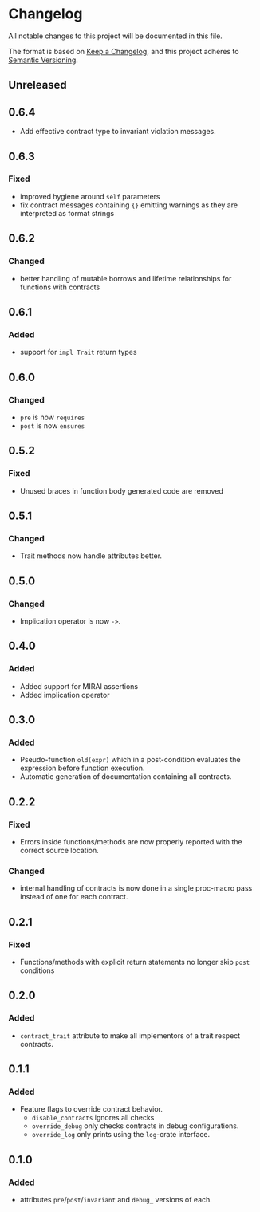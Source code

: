 # Changelog

All notable changes to this project will be documented in this file.

The format is based on [Keep a Changelog](https://keepachangelog.com/en/1.0.0/), and this project adheres to [Semantic Versioning](https://semver.org/spec/v2.0.0.html).

## Unreleased

## 0.6.4

- Add effective contract type to invariant violation messages.

## 0.6.3

### Fixed

- improved hygiene around `self` parameters
- fix contract messages containing `{}` emitting warnings as they are interpreted as format strings

## 0.6.2

### Changed

- better handling of mutable borrows and lifetime relationships for functions with contracts

## 0.6.1

### Added

- support for `impl Trait` return types

## 0.6.0

### Changed

- `pre` is now `requires`
- `post` is now `ensures`

## 0.5.2

### Fixed

- Unused braces in function body generated code are removed

## 0.5.1

### Changed

- Trait methods now handle attributes better.

## 0.5.0

### Changed

- Implication operator is now `->`.

## 0.4.0

### Added

- Added support for MIRAI assertions
- Added implication operator

## 0.3.0

### Added

- Pseudo-function `old(expr)` which in a post-condition evaluates the expression before function execution.
- Automatic generation of documentation containing all contracts.

## 0.2.2

### Fixed

- Errors inside functions/methods are now properly reported with the correct source location.

### Changed

- internal handling of contracts is now done in a single proc-macro pass instead of one for each contract.

## 0.2.1

### Fixed

- Functions/methods with explicit return statements no longer skip `post` conditions

## 0.2.0

### Added

- `contract_trait` attribute to make all implementors of a trait respect contracts.

## 0.1.1

### Added

- Feature flags to override contract behavior.
  - `disable_contracts` ignores all checks
  - `override_debug` only checks contracts in debug configurations.
  - `override_log` only prints using the `log`-crate interface.

## 0.1.0

### Added

- attributes `pre`/`post`/`invariant` and `debug_` versions of each.
